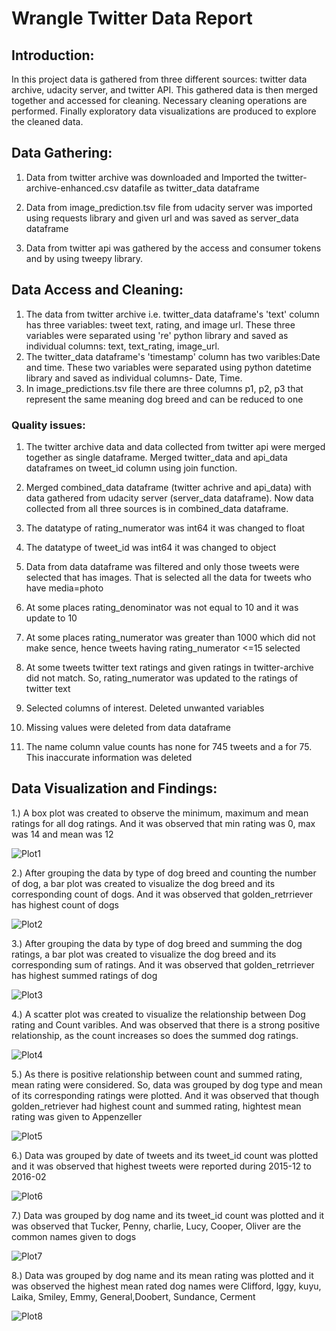 
# Wrangle Twitter Data Report
## Introduction:
In this project data is gathered from three different sources: twitter data archive, udacity server, and twitter API. This gathered data is then merged together and accessed for cleaning. Necessary cleaning operations are performed. Finally exploratory data visualizations are produced to explore the cleaned data.

## Data Gathering:
1. Data from twitter archive was downloaded and Imported the twitter-archive-enhanced.csv datafile as twitter_data dataframe

2. Data from image_prediction.tsv file from udacity server was imported using requests library and given url and was saved as server_data dataframe

3. Data from twitter api was gathered by the access and consumer tokens and by using tweepy library.
## Data Access and Cleaning:
1. The data from twitter archive i.e. twitter_data dataframe's 'text' column has three variables: tweet text, rating, and image url. These three variables were separated using 're' python library and saved as individual columns: text, text_rating, image_url.
 2. The twitter_data dataframe's 'timestamp' column has two varibles:Date and time. These two variables were separated using python datetime library and saved as individual columns- Date, Time.
 3. In image_predictions.tsv file there are three columns p1, p2, p3 that represent the same meaning dog breed and can be reduced to one
 
### Quality issues:

1. The twitter archive data and data collected from twitter api were merged together as single dataframe. Merged twitter_data and api_data dataframes on tweet_id column using join function.

2. Merged combined_data dataframe (twitter achrive and api_data) with data gathered from udacity server (server_data dataframe). Now data collected from all three sources is in combined_data dataframe.

3. The datatype of rating_numerator was int64 it was changed to float

4. The datatype of tweet_id was int64 it was changed to object

5. Data from data dataframe was filtered and only those tweets were selected that has images. That is selected all the data for tweets who have media=photo

6. At some places rating_denominator was not equal to 10 and it was update to 10

7. At some places rating_numerator was greater than 1000 which did not make sence, hence tweets having rating_numerator <=15 selected

8. At some tweets twitter text ratings and given ratings in twitter-archive did not match. So, rating_numerator was updated to the ratings of twitter text

9.  Selected columns of interest. Deleted unwanted variables

10. Missing values were deleted from data dataframe

11. The name column value counts has none for 745 tweets and a for 75. This inaccurate information was deleted

## Data Visualization and Findings:
1.) A box plot was created to observe the minimum, maximum and mean ratings for all dog ratings. And it was observed that min rating was 0, max was 14 and mean was 12

![Plot1](Image/plot1.png)


2.) After grouping the data by type of dog breed and counting the number of dog, a bar plot was created to visualize the dog breed and its corresponding count of dogs. And it was observed that golden_retrriever has highest count of dogs

![Plot2](Image/plot2.png)


3.) After grouping the data by type of dog breed and summing the dog ratings, a bar plot was created to visualize the dog breed and its corresponding sum of ratings. And it was observed that golden_retrriever has highest summed ratings of dog

![Plot3](Image/plot3.png)

4.) A scatter plot was created to visualize the relationship between Dog rating and Count varibles. And was observed that there is a strong positive relationship, as the count increases so does the summed dog ratings.

![Plot4](Image/plot4.png)

5.) As there is positive relationship between count and summed rating, mean rating were considered. So, data was grouped by dog type and mean of its corresponding ratings were plotted. And it was observed that though golden_retriever had highest count and summed rating, hightest mean rating was given to Appenzeller

![Plot5](Image/plot5.png)

6.) Data was grouped by date of tweets and its tweet_id count was plotted and it was observed that highest tweets were reported during 2015-12 to 2016-02

![Plot6](Image/plot6.png)

7.) Data was grouped by dog name and its tweet_id count was plotted and it was observed that Tucker, Penny, charlie, Lucy, Cooper, Oliver are the common names given to dogs

![Plot7](Image/plot7.png)

8.) Data was grouped by dog name and its mean rating was plotted and it was observed the highest mean rated dog names were Clifford, lggy, kuyu, Laika, Smiley, Emmy, General,Doobert, Sundance, Cerment

![Plot8](Image/plot8.png)

